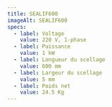 ```yaml
---
title: SEALIF600
imageAlt: SEALIF600
specs:
  - label: Voltage
    value: 220 V, 1-phase
  - label: Puissance
    value: 1 kW
  - label: Longueur du scellage
    value: 600 mm
  - label: Largeur du scellage
    value: 5 mm
  - label: Poids net
    value: 24.5 Kg
---
```


